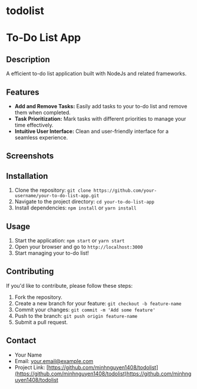 # todolist
# To-Do List App

## Description

A efficient to-do list application built with NodeJs and related frameworks.

## Features

- **Add and Remove Tasks:** Easily add tasks to your to-do list and remove them when completed.
- **Task Prioritization:** Mark tasks with different priorities to manage your time effectively.
- **Intuitive User Interface:** Clean and user-friendly interface for a seamless experience.

## Screenshots



## Installation

1. Clone the repository: `git clone https://github.com/your-username/your-to-do-list-app.git`
2. Navigate to the project directory: `cd your-to-do-list-app`
3. Install dependencies: `npm install` or `yarn install`

## Usage

1. Start the application: `npm start` or `yarn start`
2. Open your browser and go to `http://localhost:3000`
3. Start managing your to-do list!

## Contributing

If you'd like to contribute, please follow these steps:

1. Fork the repository.
2. Create a new branch for your feature: `git checkout -b feature-name`
3. Commit your changes: `git commit -m 'Add some feature'`
4. Push to the branch: `git push origin feature-name`
5. Submit a pull request.

## Contact

- Your Name
- Email: your.email@example.com
- Project Link: [https://github.com/minhnguyen1408/todolist](https://github.com/minhnguyen1408/todolist)https://github.com/minhnguyen1408/todolist
